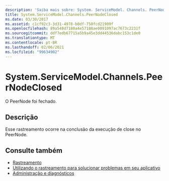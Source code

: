 ```yaml
---
description: 'Saiba mais sobre: System. ServiceModel. Channels. PeerNodeClosed'
title: System.ServiceModel.Channels.PeerNodeClosed
ms.date: 03/30/2017
ms.assetid: c1cf92c3-3d31-4978-b0df-750fcd21909f
ms.openlocfilehash: 89a548d7180a4e57188ae0091097ac7673c2231f
ms.sourcegitcommit: ddf7edb67715a5b9a45e3dd44536dabc153c1de0
ms.translationtype: MT
ms.contentlocale: pt-BR
ms.lasthandoff: 02/06/2021
ms.locfileid: "99634902"
---
```

# <a name="systemservicemodelchannelspeernodeclosed"></a>System.ServiceModel.Channels.PeerNodeClosed

O PeerNode foi fechado.  
  
## <a name="description"></a>Descrição  

 Esse rastreamento ocorre na conclusão da execução de close no PeerNode.  
  
## <a name="see-also"></a>Consulte também

- [Rastreamento](index.md)
- [Utilizando o rastreamento para solucionar problemas em seu aplicativo](using-tracing-to-troubleshoot-your-application.md)
- [Administração e diagnósticos](../index.md)
